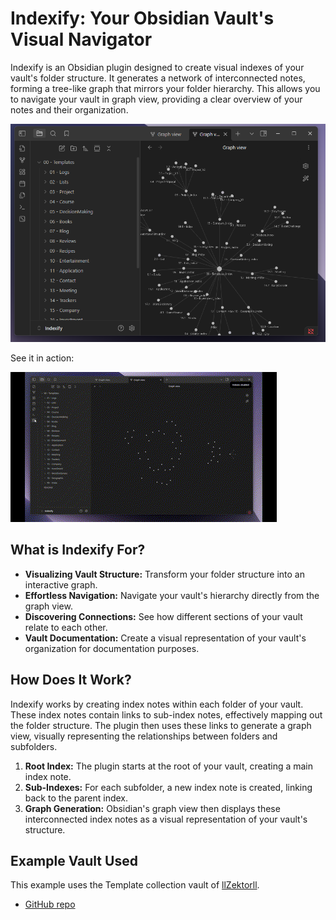 # Indexify: Your Obsidian Vault's Visual Navigator

Indexify is an Obsidian plugin designed to create visual indexes of your vault's folder structure. It generates a network of interconnected notes, forming a tree-like graph that mirrors your folder hierarchy. This allows you to navigate your vault in graph view, providing a clear overview of your notes and their organization.

![image](/resources/Indexify_example_image.png)

See it in action:

![gif](resources/Indexify_example_gif.gif)

## What is Indexify For?

*   **Visualizing Vault Structure:** Transform your folder structure into an interactive graph.
*   **Effortless Navigation:** Navigate your vault's hierarchy directly from the graph view.
*   **Discovering Connections:** See how different sections of your vault relate to each other.
*   **Vault Documentation:** Create a visual representation of your vault's organization for documentation purposes.

## How Does It Work?

Indexify works by creating index notes within each folder of your vault. These index notes contain links to sub-index notes, effectively mapping out the folder structure. The plugin then uses these links to generate a graph view, visually representing the relationships between folders and subfolders.

1.  **Root Index:** The plugin starts at the root of your vault, creating a main index note.
2.  **Sub-Indexes:** For each subfolder, a new index note is created, linking back to the parent index.
3.  **Graph Generation:** Obsidian's graph view then displays these interconnected index notes as a visual representation of your vault's structure.

## Example Vault Used

This example uses the Template collection vault of [llZektorll](https://github.com/llZektorll).

*   [GitHub repo](https://github.com/llZektorll/OB_Template)
